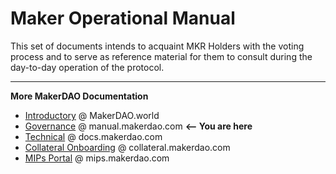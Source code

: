 # Maker Operational Manual

This set of documents intends to acquaint MKR Holders with the voting process and to serve as reference material for them to consult during the day-to-day operation of the protocol.

---

**More MakerDAO Documentation**
* [Introductory](https://makerdao.world/en/) @ MakerDAO.world
* [Governance](https://manual.makerdao.com/) @ manual.makerdao.com **<-- You are here**
* [Technical](https://docs.makerdao.com/) @ docs.makerdao.com
* [Collateral Onboarding](https://collateral.makerdao.com/) @ collateral.makerdao.com
* [MIPs Portal](https://mips.makerdao.com/) @ mips.makerdao.com
